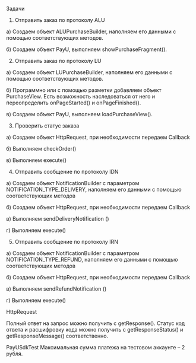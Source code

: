 Задачи

1.	Отправить заказ по протоколу ALU

  а) Создаем объект ALUPurchaseBuilder, наполняем его данными с помощью соответствующих методов.
  
  б) Создаем объект PayU, выполняем showPurchaseFragment().

2.	 Отправить заказ по протоколу LU

  а) Создаем объект LUPurchaseBuilder, наполняем его данными с помощью соответствующих методов.

  б) Программно или с помощью разметки добавляем объект PurchaseView. Есть возможность наследоваться от него и переопределить onPageStarted() и onPageFinished().
  
  в) Создаем объект PayU, выполняем loadPurchaseView().

3. 	Проверить статус заказа

  а) Создаем объект HttpRequest, при необходимости передаем Callback
  
  б) Выполняем checkOrder()
  
  в) Выполняем execute()

4.   Отправить сообщение по протоколу IDN

  а) Создаем объект NotificationBuilder с параметром NOTIFICATION_TYPE_DELIVERY, наполняем его данными с помощью соответствующих методов
  
  б) Создаем объект HttpRequest, при необходимости передаем Callback
  
  в) Выполняем sendDeliveryNotification ()
  
  г) Выполняем execute()

5. 	Отправить сообщение по протоколу IRN

  а) Создаем объект NotificationBuilder с параметром NOTIFICATION_TYPE_REFUND, наполняем его данными с помощью соответствующих методов
  
  б) Создаем объект HttpRequest, при необходимости передаем Callback
  
  в) Выполняем sendRefundNotification ()
  
  г) Выполняем execute()



HttpRequest

Полный ответ на запрос можно получить с getResponse(). Статус код ответа и расшифровку  кода можно получить с getResponseStatus() и getResponseMessage() соответственно. 

PayUSdkTest
Максимальная сумма платежа на тестовом аккаунте – 2 рубля.


